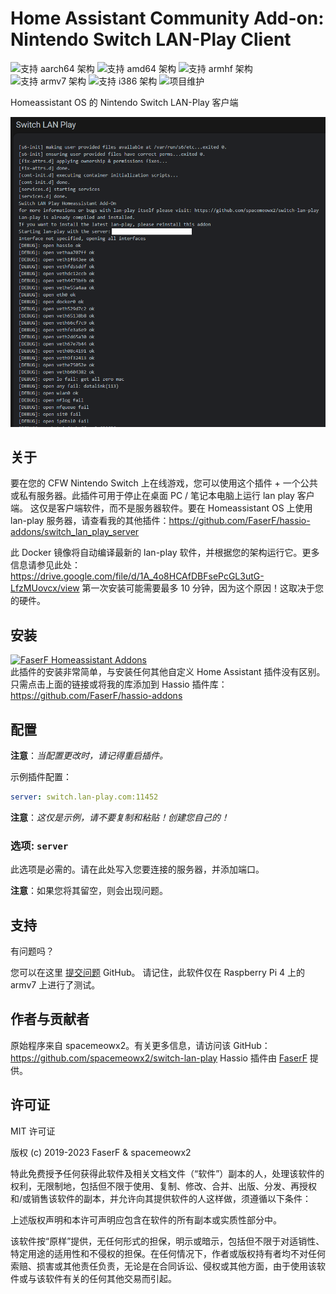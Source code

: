 # Home Assistant Community Add-on: Nintendo Switch LAN-Play Client
![支持 aarch64 架构][aarch64-shield] ![支持 amd64 架构][amd64-shield] ![支持 armhf 架构][armhf-shield] ![支持 armv7 架构][armv7-shield] ![支持 i386 架构][i386-shield]
![项目维护][maintenance-shield]

Homeassistant OS 的 Nintendo Switch LAN-Play 客户端

![The Lan-Play Home Home Assistant Add-on](../_images/switch_lan_play/screenshot.png)

## 关于

要在您的 CFW Nintendo Switch 上在线游戏，您可以使用这个插件 + 一个公共或私有服务器。此插件可用于停止在桌面 PC / 笔记本电脑上运行 lan play 客户端。
这仅是客户端软件，而不是服务器软件。要在 Homeassistant OS 上使用 lan-play 服务器，请查看我的其他插件：<https://github.com/FaserF/hassio-addons/switch_lan_play_server>

此 Docker 镜像将自动编译最新的 lan-play 软件，并根据您的架构运行它。更多信息请参见此处：<https://drive.google.com/file/d/1A_4o8HCAfDBFsePcGL3utG-LfzMUovcx/view>
第一次安装可能需要最多 10 分钟，因为这个原因！这取决于您的硬件。

## 安装

[![FaserF Homeassistant Addons](https://my.home-assistant.io/badges/supervisor_add_addon_repository.svg)](https://my.home-assistant.io/redirect/supervisor_add_addon_repository/?repository_url=https%3A%2F%2Fgithub.com%2FFaserF%2Fhassio-addons)
<br />
此插件的安装非常简单，与安装任何其他自定义 Home Assistant 插件没有区别。<br />
只需点击上面的链接或将我的库添加到 Hassio 插件库： <https://github.com/FaserF/hassio-addons>

## 配置

**注意**：_当配置更改时，请记得重启插件。_

示例插件配置：

```yaml
server: switch.lan-play.com:11452
```

**注意**：_这仅是示例，请不要复制和粘贴！创建您自己的！_

### 选项: `server`

此选项是必需的。请在此处写入您要连接的服务器，并添加端口。

**注意**：如果您将其留空，则会出现问题。

## 支持

有问题吗？

您可以在这里 [提交问题][issue] GitHub。
请记住，此软件仅在 Raspberry Pi 4 上的 armv7 上进行了测试。

## 作者与贡献者

原始程序来自 spacemeowx2。有关更多信息，请访问该 GitHub：<https://github.com/spacemeowx2/switch-lan-play>
Hassio 插件由 [FaserF] 提供。

## 许可证

MIT 许可证

版权 (c) 2019-2023 FaserF & spacemeowx2

特此免费授予任何获得此软件及相关文档文件（“软件”）副本的人，处理该软件的权利，无限制地，包括但不限于使用、复制、修改、合并、出版、分发、再授权和/或销售该软件的副本，并允许向其提供软件的人这样做，须遵循以下条件：

上述版权声明和本许可声明应包含在软件的所有副本或实质性部分中。

该软件按“原样”提供，无任何形式的担保，明示或暗示，包括但不限于对适销性、特定用途的适用性和不侵权的担保。在任何情况下，作者或版权持有者均不对任何索赔、损害或其他责任负责，无论是在合同诉讼、侵权或其他方面，由于使用该软件或与该软件有关的任何其他交易而引起。

[aarch64-shield]: https://img.shields.io/badge/aarch64-yes-green.svg
[amd64-shield]: https://img.shields.io/badge/amd64-yes-green.svg
[armhf-shield]: https://img.shields.io/badge/armhf-yes-green.svg
[armv7-shield]: https://img.shields.io/badge/armv7-yes-green.svg
[FaserF]: https://github.com/FaserF/
[i386-shield]: https://img.shields.io/badge/i386-yes-green.svg
[issue]: https://github.com/FaserF/hassio-addons/issues
[maintenance-shield]: https://img.shields.io/maintenance/yes/2024.svg